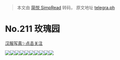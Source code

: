 > 本文由 [简悦 SimpRead](http://ksria.com/simpread/) 转码， 原文地址 [telegra.ph](https://telegra.ph/211-07-14)

No.211 玫瑰园
==========

[汉服写真✨点击关注](https://t.me/hanfuxiezhen)

![](https://telegra.ph/file/66f1ee1f58e1cbd8dc6bf.jpg)![](https://telegra.ph/file/b5b86f6fe0c7364040c8f.jpg)![](https://telegra.ph/file/0120559c710e6cea54bda.jpg)![](https://telegra.ph/file/0a9b29ca301b05575b1bb.jpg)![](https://telegra.ph/file/c7a9fcc6346ded70df755.jpg)![](https://telegra.ph/file/6021261514b423f7bcb5d.jpg)![](https://telegra.ph/file/e7ffe0541b679bd2b9d58.jpg)![](https://telegra.ph/file/4ac86a14179da36c2bd1f.jpg)![](https://telegra.ph/file/1b65a19c1386f8d641082.jpg)![](https://telegra.ph/file/2c6927af80e5d1d1a50f5.jpg)